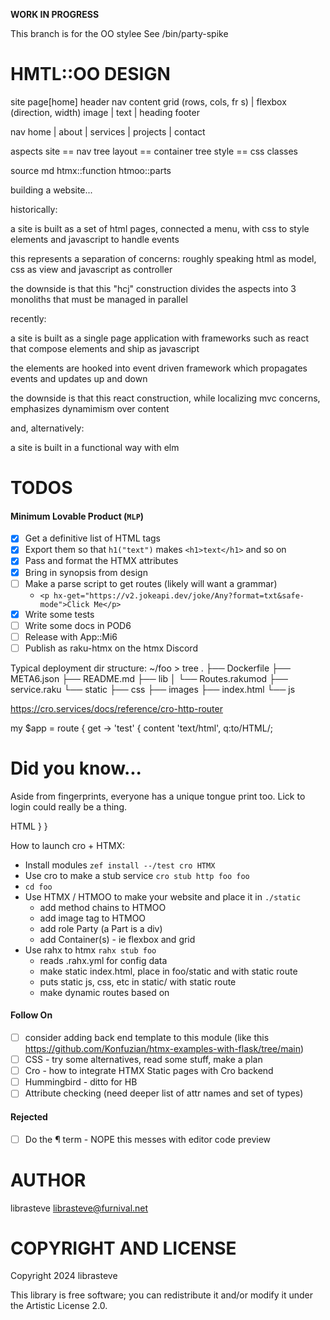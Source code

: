**WORK IN PROGRESS**

This branch is for the OO stylee
See /bin/party-spike

HMTL::OO DESIGN
===============

site
    page[home]
        header
            nav
        content
            grid (rows, cols, fr s) | flexbox (direction, width)
                image | text | heading
        footer

nav
    home | about | services | projects | contact


aspects
    site   == nav tree
    layout == container tree
    style  == css classes

source
    md
    htmx::function
    htmoo::parts

building a website...

historically:

a site is built as a set of html pages, connected a menu, with css to style elements and javascript to handle events

this represents a separation of concerns: roughly speaking html as model, css as view and javascript as controller

the downside is that this "hcj" construction divides the aspects into 3 monoliths that must be managed in parallel

recently:

a site is built as a single page application with frameworks such as react that compose elements and ship as javascript

the elements are hooked into event driven framework which propagates events and updates up and down

the downside is that this react construction, while localizing mvc concerns, emphasizes dynamimism over content

and, alternatively:

a site is built in a functional way with elm



TODOS
=====

#### Minimum Lovable Product (`MLP`)

- [x] Get a definitive list of HTML tags
- [x] Export them so that `h1("text")` makes `<h1>text</h1>` and so on
- [x] Pass and format the HTMX attributes
- [x] Bring in synopsis from design
- [ ] Make a parse script to get routes (likely will want a grammar)
  - ```<p hx-get="https://v2.jokeapi.dev/joke/Any?format=txt&safe-mode">Click Me</p>```
- [x] Write some tests
- [ ] Write some docs in POD6
- [ ] Release with App::Mi6
- [ ] Publish as raku-htmx on the htmx Discord

Typical deployment dir structure:
~/foo > tree
.
├── Dockerfile
├── META6.json
├── README.md
├── lib
│   └── Routes.rakumod
├── service.raku
└── static
    ├── css
    ├── images
    ├── index.html
    └── js

https://cro.services/docs/reference/cro-http-router

my $app = route {
get -> 'test' {
content 'text/html', q:to/HTML/;
<h1>Did you know...</h1>
<p>
Aside from fingerprints, everyone has a unique tongue print
too. Lick to login could really be a thing.
</p>
HTML
}
}


How to launch cro + HTMX:
- Install modules `zef install --/test cro HTMX`
- Use cro to make a stub service `cro stub http foo foo`
- `cd foo`
- Use HTMX / HTMOO to make your website and place it in `./static`
  - add method chains to HTMOO
  - add image tag to HTMOO
  - add role Party (a Part is a div)
  - add Container(s) - ie flexbox and grid
- Use rahx to htmx `rahx stub foo`
  - reads .rahx.yml for config data
  - make static index.html, place in foo/static and with static route
  - puts static js, css, etc in static/ with static route
  - make dynamic routes based on 


#### Follow On

- [ ] consider adding back end template to this module (like this https://github.com/Konfuzian/htmx-examples-with-flask/tree/main)
- [ ] CSS - try some alternatives, read some stuff, make a plan
- [ ] Cro - how to integrate HTMX Static pages with Cro backend
- [ ] Hummingbird - ditto for HB
- [ ] Attribute checking (need deeper list of attr names and set of types)

#### Rejected
- [ ] Do the ¶ term - NOPE this messes with editor code preview


AUTHOR
======

librasteve <librasteve@furnival.net>

COPYRIGHT AND LICENSE
=====================

Copyright 2024 librasteve

This library is free software; you can redistribute it and/or modify it under the Artistic License 2.0.

